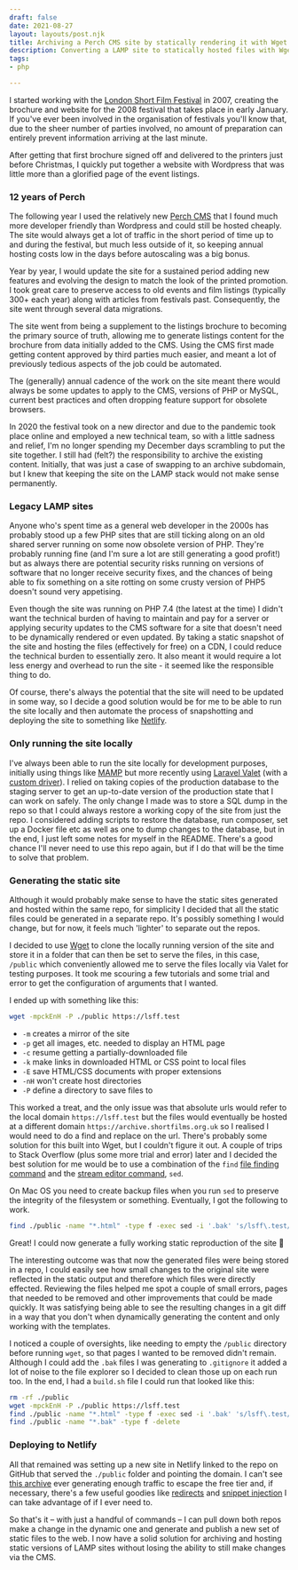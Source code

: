 ```yaml
---
draft: false
date: 2021-08-27
layout: layouts/post.njk
title: Archiving a Perch CMS site by statically rendering it with Wget
description: Converting a LAMP site to statically hosted files with Wget.
tags:
- php

---
```

I started working with the [London Short Film Festival](https://www.shortfilms.org.uk/) in 2007, creating the brochure and website for the 2008 festival that takes place in early January. If you've ever been involved in the organisation of festivals you'll know that, due to the sheer number of parties involved, no amount of preparation can entirely prevent information arriving at the last minute.

After getting that first brochure signed off and delivered to the printers just before Christmas, I quickly put together a website with Wordpress that was little more than a glorified page of the event listings.

### 12 years of Perch

The following year I used the relatively new [Perch CMS](https://grabaperch.com/) that I found much more developer friendly than Wordpress and could still be hosted cheaply. The site would always get a lot of traffic in the short period of time up to and during the festival, but much less outside of it, so keeping annual hosting costs low in the days before autoscaling was a big bonus.

Year by year, I would update the site for a sustained period adding new features and evolving the design to match the look of the printed promotion. I took great care to preserve access to old events and film listings (typically 300+ each year) along with articles from festivals past. Consequently, the site went through several data migrations.

The site went from being a supplement to the listings brochure to becoming the primary source of truth, allowing me to generate listings content for the brochure from data initially added to the CMS. Using the CMS first made getting content approved by third parties much easier, and meant a lot of previously tedious aspects of the job could be automated.

The (generally) annual cadence of the work on the site meant there would always be some updates to apply to the CMS, versions of PHP or MySQL, current best practices and often dropping feature support for obsolete browsers.

In 2020 the festival took on a new director and due to the pandemic took place online and employed a new technical team, so with a little sadness and relief, I'm no longer spending my December days scrambling to put the site together. I still had (felt?) the responsibility to archive the existing content. Initially, that was just a case of swapping to an archive subdomain, but I knew that keeping the site on the LAMP stack would not make sense permanently.

### Legacy LAMP sites

Anyone who's spent time as a general web developer in the 2000s has probably stood up a few PHP sites that are still ticking along on an old shared server running on some now obsolete version of PHP. They're probably running fine (and I'm sure a lot are still generating a good profit!) but as always there are potential security risks running on versions of software that no longer receive security fixes, and the chances of being able to fix something on a site rotting on some crusty version of PHP5 doesn't sound very appetising.

Even though the site was running on PHP 7.4 (the latest at the time) I didn't want the technical burden of having to maintain and pay for a server or applying security updates to the CMS software for a site that doesn't need to be dynamically rendered or even updated. By taking a static snapshot of the site and hosting the files (effectively for free) on a CDN, I could reduce the technical burden to essentially zero. It also meant it would require a lot less energy and overhead to run the site - it seemed like the responsible thing to do.

Of course, there's always the potential that the site will need to be updated in some way, so I decide a good solution would be for me to be able to run the site locally and then automate the process of snapshotting and deploying the site to something like [Netlify](https://www.netlify.com/).

### Only running the site locally

I've always been able to run the site locally for development purposes, initially using things like [MAMP](https://www.mamp.info/) but more recently using [Laravel Valet](https://laravel.com/docs/valet) (with a [custom driver](https://github.com/mikenewbuild/valet-drivers/blob/main/PerchRunwayValetDriver.php)). I relied on taking copies of the production database to the staging server to get an up-to-date version of the production state that I can work on safely. The only change I made was to store a SQL dump in the repo so that I could always restore a working copy of the site from just the repo. I considered adding scripts to restore the database, run composer, set up a Docker file etc as well as one to dump changes to the database, but in the end, I just left some notes for myself in the README. There's a good chance I'll never need to use this repo again, but if I do that will be the time to solve that problem.

### Generating the static site

Although it would probably make sense to have the static sites generated and hosted within the same repo, for simplicity I decided that all the static files could be generated in a separate repo. It's possibly something I would change, but for now, it feels much 'lighter' to separate out the repos.

I decided to use [Wget](https://www.gnu.org/software/wget/) to clone the locally running version of the site and store it in a folder that can then be set to serve the files, in this case, `/public` which conveniently allowed me to serve the files locally via Valet for testing purposes. It took me scouring a few tutorials and some trial and error to get the configuration of arguments that I wanted.

I ended up with something like this:

```bash
wget -mpckEnH -P ./public https://lsff.test
```

* `-m` creates a mirror of the site
* `-p` get all images, etc. needed to display an HTML page
* `-c` resume getting a partially-downloaded file
* `-k` make links in downloaded HTML or CSS point to local files
* `-E` save HTML/CSS documents with proper extensions
* `-nH` won't create host directories
* `-P` define a directory to save files to

This worked a treat, and the only issue was that absolute urls would refer to the local domain `https://lsff.test` but the files would eventually be hosted at a different domain `https://archive.shortfilms.org.uk` so I realised I would need to do a find and replace on the url. There's probably some solution for this built into Wget, but I couldn't figure it out. A couple of trips to Stack Overflow (plus some more trial and error) later and I decided the best solution for me would be to use a combination of the `find` [file finding command](https://en.wikipedia.org/wiki/Find_(Unix)) and the [stream editor command](https://en.wikipedia.org/wiki/Sed), `sed`.

On Mac OS you need to create backup files when you run `sed` to preserve the integrity of the filesystem or something. Eventually, I got the following to work.

```bash
find ./public -name "*.html" -type f -exec sed -i '.bak' 's/lsff\.test/archive\.shortfilms\.org\.uk/gI' {} \;
```

Great! I could now generate a fully working static reproduction of the site 🙌

The interesting outcome was that now the generated files were being stored in a repo, I could easily see how small changes to the original site were reflected in the static output and therefore which files were directly effected. Reviewing the files helped me spot a couple of small errors, pages that needed to be removed and other improvements that could be made quickly. It was satisfying being able to see the resulting changes in a git diff in a way that you don't when dynamically generating the content and only working with the templates.

I noticed a couple of oversights, like needing to empty the `/public` directory before running `wget`, so that pages I wanted to be removed didn't remain. Although I could add the `.bak` files I was generating to `.gitignore` it added a lot of noise to the file explorer so I decided to clean those up on each run too. In the end, I had a `build.sh` file I could run that looked like this:

```bash
rm -rf ./public
wget -mpckEnH -P ./public https://lsff.test
find ./public -name "*.html" -type f -exec sed -i '.bak' 's/lsff\.test/archive\.shortfilms\.org\.uk/gI' {} \;
find ./public -name "*.bak" -type f -delete
```

### Deploying to Netlify

All that remained was setting up a new site in Netlify linked to the repo on GitHub that served the `./public` folder and pointing the domain. I can't see [this archive](https://archive.shortfilms.org.uk/) ever generating enough traffic to escape the free tier and, if necessary, there's a few useful goodies like [redirects](https://docs.netlify.com/routing/redirects/) and [snippet injection](https://docs.netlify.com/site-deploys/post-processing/snippet-injection/) I can take advantage of if I ever need to.

So that's it – with just a handful of commands – I can pull down both repos make a change in the dynamic one and generate and publish a new set of static files to the web. I now have a solid solution for archiving and hosting static versions of LAMP sites without losing the ability to still make changes via the CMS.
